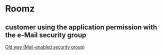 # Roomz
## customer using the application permission with the e-Mail security group

[Old way (Mail-enabled security group)](https://roomzio.atlassian.net/wiki/spaces/SUP/pages/529924106/Old+way+Mail-enabled+security+group)